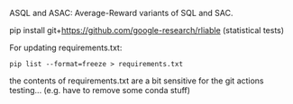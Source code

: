 ASQL and ASAC:
Average-Reward variants of SQL and SAC.

pip install git+https://github.com/google-research/rliable
(statistical tests)

For updating requirements.txt:
```
pip list --format=freeze > requirements.txt
```

the contents of requirements.txt are a bit sensitive for the git actions testing...
(e.g. have to remove some conda stuff)
